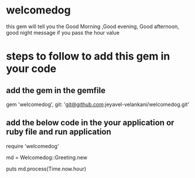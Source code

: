 # welcomedog

this gem will tell you the Good Morning ,Good evening, Good afternoon, good night message if you pass the hour value

# steps to follow to add this gem in your code

## add the gem in the gemfile
gem 'welcomedog', git: 'git@github.com:jeyavel-velankani/welcomedog.git'


## add the below code in the your application or ruby file and run application

require 'welcomedog'

md = Welcomedog::Greeting.new

puts md.process(Time.now.hour)
